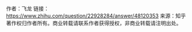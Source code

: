 作者：飞龙
链接：https://www.zhihu.com/question/22928284/answer/48120353
来源：知乎
著作权归作者所有。商业转载请联系作者获得授权，非商业转载请注明出处。